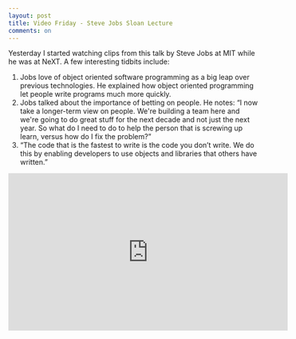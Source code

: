 ```yaml
---
layout: post
title: Video Friday - Steve Jobs Sloan Lecture
comments: on
---
```

Yesterday I started watching clips from this talk by Steve Jobs at MIT while he was at NeXT. A few interesting tidbits include:

1. Jobs love of object oriented software programming as a big leap over previous technologies. He explained how object oriented programming let people write programs much more quickly.
2. Jobs talked about the importance of betting on people. He notes: “I now take a longer-term view on people. We're building a team here and we're going to do great stuff for the next decade and not just the next year. So what do I need to do to help the person that is screwing up learn, versus how do I fix the problem?”
3. “The code that is the fastest to write is the code you don’t write. We do this by enabling developers to use objects and libraries that others have written.”

<iframe width="560" height="315" src="https://www.youtube-nocookie.com/embed/Gk-9Fd2mEnI?rel=0" frameborder="0" allow="autoplay; encrypted-media" allowfullscreen></iframe>
